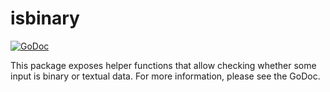 # isbinary

[![GoDoc](https://godoc.org/github.com/andrew-d/isbinary?status.svg)](http://godoc.org/github.com/andrew-d/isbinary)

This package exposes helper functions that allow checking whether some input is
binary or textual data.  For more information, please see the GoDoc.

